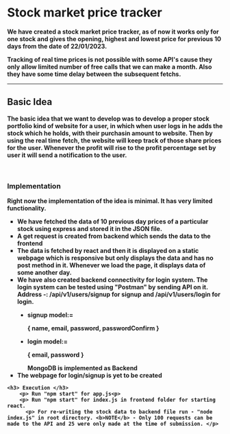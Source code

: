 <h1><b>Stock market price tracker<b></h1>
  <p> We have created a stock market price tracker, as of now it works only for one stock and gives the opening, highest and lowest price for previous 10 days from the date of 22/01/2023. </p>
  <p> Tracking of real time prices is not possible with some API's cause they only allow limited number of free calls that we can make a month. Also they have some time delay between the subsequent fetchs. <p>
  <hr>
  <h2> Basic Idea </h2> 
  <p> The basic idea that we want to develop was to develop a proper stock portfolio kind of website for a user, in which when user logs in he adds the stock which he holds, with their purchasin amount to website. Then by using the real time fetch, the website will keep track of those share prices for the user. Whenever the profit will rise to the profit percentage set by user it will send a notification to the user.</p>
 <br>
  
  <h3> Implementation </h3>
    Right now the implementation of the idea is minimal. It has very limited functionality.
    <ul type = "square">
      <li> We have fetched the data of 10 previous day prices of a particular stock using express and stored it in the JSON file. </li>
      <li> A get request is created from backend which sends the data to the frontend</li>
      <li> The data is fetched by react and then it is displayed on a static webpage which is responsive but only displays the data and has no post method in it. Whenever we load the page, it displays data of some another day.</li>
      <li> We have also created backend connectivity for login system. The login system can be tested using "Postman" by sending API on it. <b> Address -: /api/v1/users/signup for signup and /api/v1/users/login for login. <ul type = "disc">
        <li> signup model:= <p> { name, email, password, passwordConfirm } </p> </li>
        <li> login model:= <p> { email, password } </p> </li>
        MongoDB is implemented as Backend </ul></li>        
      <li> The webpage for login/signup is yet to be created </li></ul>
    
    <h3> Execution </h3>
        <p> Run "npm start" for app.js<p>
        <p> Run "npm start" for index.js in frontend folder for starting react.
          <p> For re-writing the stock data to backend file run - "node index.js" in root directory. <b>NOTE</b> - Only 100 requests can be made to the API and 25 were only made at the time of submission. </p>
  
  
